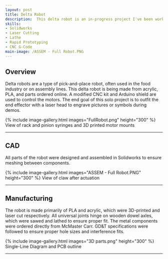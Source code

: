```yaml
---
layout: post
title: Delta Robot
description:  This delta robot is an in-progress project I've been working on since mid-April. As someone who enjoyed taking robotics classes at UCSB, I decided to make a delta robot demonstration to visualize end-effector kinematics. 
skills: 
- Solidworks
- Laser Cutting
- Lathe
- Rapid Prototyping
- CNC G-Code
main-image: /ASSEM - Full Robot.PNG 
---
```


## Overview
Delta robots are a type of pick-and-place robot, often used in the food industry or on assembly lines. This delta robot is being made from acrylic, PLA, and parts ordered online. A modified CNC kit and Arduino shield are used to control the motors. The end goal of this solo project is to outfit the end effector with a laser head to engrave pictures or symbols during demos. 

{% include image-gallery.html images="FullRobot.png" height="300" %} 
View of rack and pinion syringes and 3D printed motor mounts

---

## CAD
All parts of the robot were designed and assembled in Solidworks to ensure meshing between components. 

{% include image-gallery.html images="ASSEM - Full Robot.PNG" height="300" %} 
View of claw after actuation

---

## Manufacturing
The robot is made primarily of PLA and acrylic, which were 3D-printed and laser cut respectively. All universal joints hinge on wooden dowel axles, which were sawed and lathed to ensure proper fit. The metal components were ordered directly from McMaster Carr. GD&T specifications were followed to ensure proper hole sizes and interference fits. 
 
{% include image-gallery.html images="3D parts.png" height="300" %} 
Single-Line Diagram and PCB outline

---

